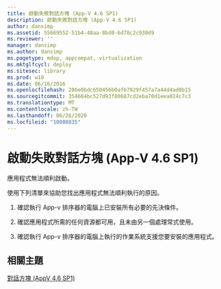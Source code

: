```yaml
---
title: 啟動失敗對話方塊 (App-V 4.6 SP1)
description: 啟動失敗對話方塊 (App-V 4.6 SP1)
author: dansimp
ms.assetid: 55669552-51b4-48aa-8bd0-6d78c2c930d9
ms.reviewer: ''
manager: dansimp
ms.author: dansimp
ms.pagetype: mdop, appcompat, virtualization
ms.mktglfcycl: deploy
ms.sitesec: library
ms.prod: w10
ms.date: 06/16/2016
ms.openlocfilehash: 286e0bdc650456b0af67929f457a7a44d4ad0b15
ms.sourcegitcommit: 354664bc527d93f80687cd2eba70d1eea024c7c3
ms.translationtype: MT
ms.contentlocale: zh-TW
ms.lasthandoff: 06/26/2020
ms.locfileid: "10808835"
---
```

# 啟動失敗對話方塊 (App-V 4.6 SP1)


應用程式無法順利啟動。

使用下列清單來協助您找出應用程式無法順利執行的原因。

1.  確認執行 App-v 排序器的電腦上已安裝所有必要的先決條件。

2.  確認應用程式所需的任何資源都可用，且未由另一個處理常式使用。

3.  確認執行 App-v 排序器的電腦上執行的作業系統支援您要安裝的應用程式。

## 相關主題


[對話方塊 (AppV 4.6 SP1)](dialog-boxes--appv-46-sp1-.md)

 

 





